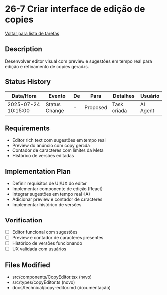 # 26-7 Criar interface de edição de copies

[Voltar para lista de tarefas](./tasks.md)

## Description
Desenvolver editor visual com preview e sugestões em tempo real para edição e refinamento de copies geradas.

## Status History
| Data/Hora           | Evento         | De         | Para      | Detalhes                                 | Usuário |
|---------------------|---------------|------------|-----------|------------------------------------------|---------|
| 2025-07-24 10:15:00 | Status Change | -          | Proposed  | Task criada                              | AI Agent |

## Requirements
- Editor rich text com sugestões em tempo real
- Preview do anúncio com copy gerada
- Contador de caracteres com limites da Meta
- Histórico de versões editadas

## Implementation Plan
- Definir requisitos de UI/UX do editor
- Implementar componente de edição (React)
- Integrar sugestões em tempo real (IA)
- Adicionar preview e contador de caracteres
- Implementar histórico de versões

## Verification
- [ ] Editor funcional com sugestões
- [ ] Preview e contador de caracteres presentes
- [ ] Histórico de versões funcionando
- [ ] UX validada com usuários

## Files Modified
- src/components/CopyEditor.tsx (novo)
- src/types/copyEditor.ts (novo)
- docs/technical/copy-editor.md (documentação) 